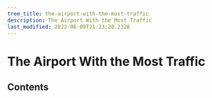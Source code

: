 ```yaml
---
tree_title: the-airport-with-the-most-traffic
description: The Airport With the Most Traffic
last_modified: 2022-06-09T21:23:28.2328
---
```


# The Airport With the Most Traffic

## Contents
